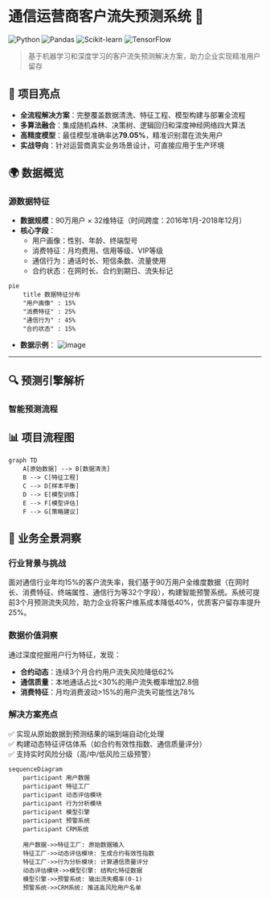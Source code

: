 # 通信运营商客户流失预测系统 🚀

![Python](https://img.shields.io/badge/Python-3.8%2B-blue)
![Pandas](https://img.shields.io/badge/Pandas-1.3.0-red)
![Scikit-learn](https://img.shields.io/badge/Scikit--learn-1.0-green)
![TensorFlow](https://img.shields.io/badge/TensorFlow-2.8-orange)

> 基于机器学习和深度学习的客户流失预测解决方案，助力企业实现精准用户留存

## 🌟 项目亮点
- ​**全流程解决方案**：完整覆盖数据清洗、特征工程、模型构建与部署全流程
- ​**多算法融合**：集成随机森林、决策树、逻辑回归和深度神经网络四大算法
- ​**高精度模型**：最佳模型准确率达**79.05%**，精准识别潜在流失用户
- ​**实战导向**：针对运营商真实业务场景设计，可直接应用于生产环境

## 🌍 数据概览
### 源数据特征
- ​**数据规模**：90万用户 × 32维特征（时间跨度：2016年1月-2018年12月）
- ​**核心字段**：
  - 用户画像：性别、年龄、终端型号
  - 消费特征：月均费用、信用等级、VIP等级
  - 通信行为：通话时长、短信条数、流量使用
  - 合约状态：在网时长、合约到期日、流失标记

```mermaid
pie
    title 数据特征分布
    "用户画像" : 15%
    "消费特征" : 25%
    "通信行为" : 45%
    "合约状态" : 15%
```


- ​**数据示例**：
![image](https://github.com/user-attachments/assets/f468b8ff-a921-4510-bb5c-7e3247fb9074)


---

## 🔍 预测引擎解析
### 智能预测流程
## 📊 项目流程图
```mermaid
graph TD
    A[原始数据] --> B[数据清洗]
    B --> C[特征工程]
    C --> D[样本平衡]
    D --> E[模型训练]
    E --> F[模型评估]
    F --> G[策略建议]
```
## 🚀 业务全景洞察
### 行业背景与挑战
面对通信行业年均15%的客户流失率，我们基于90万用户全维度数据（在网时长、消费特征、终端属性、通信行为等32个字段），构建智能预警系统。系统可提前3个月预测流失风险，助力企业将客户维系成本降低40%，优质客户留存率提升25%。

### 数据价值洞察
通过深度挖掘用户行为特征，发现：
- ​**合约动态**：连续3个月合约用户流失风险降低62%
- ​**通信质量**：本地通话占比<30%的用户流失概率增加2.8倍
- ​**消费特征**：月均消费波动>15%的用户流失可能性达78%

### 解决方案亮点
✅ 实现从原始数据到预测结果的端到端自动化处理  
✅ 构建动态特征评估体系（如合约有效性指数、通信质量评分）  
✅ 支持实时风险分级（高/中/低风险三级预警）
```mermaid
sequenceDiagram
    participant 用户数据
    participant 特征工厂
    participant 动态评估模块
    participant 行为分析模块
    participant 模型引擎
    participant 预警系统
    participant CRM系统

    用户数据->>特征工厂: 原始数据输入
    特征工厂->>动态评估模块: 生成合约有效性指数
    特征工厂->>行为分析模块: 计算通信质量评分
    动态评估模块->>模型引擎: 结构化特征数据
    模型引擎->>预警系统: 输出流失概率(0-1)
    预警系统->>CRM系统: 推送高风险用户名单
```
